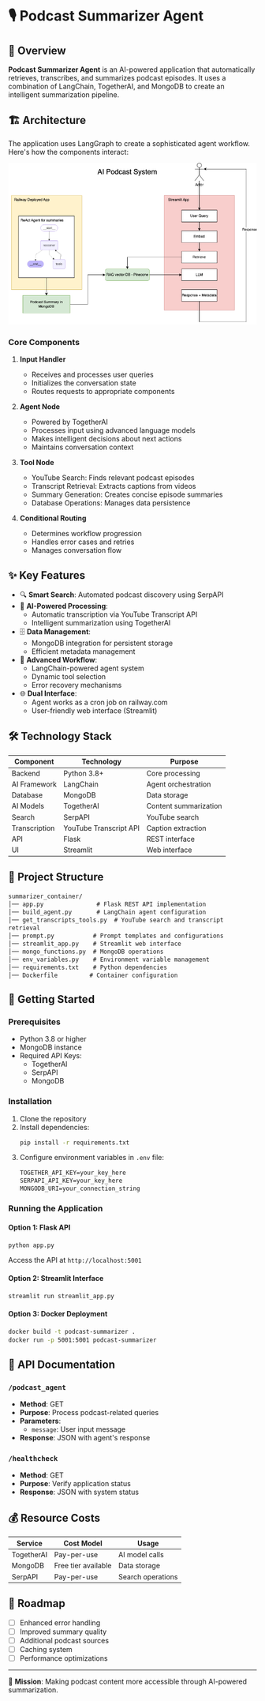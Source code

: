 # 🎙️ Podcast Summarizer Agent

## 🚀 Overview
**Podcast Summarizer Agent** is an AI-powered application that automatically retrieves, transcribes, and summarizes podcast episodes. It uses a combination of LangChain, TogetherAI, and MongoDB to create an intelligent summarization pipeline.

## 🏗️ Architecture
The application uses LangGraph to create a sophisticated agent workflow. Here's how the components interact:

![Agent Workflow](Podcast%20Agent.drawio.png)

### Core Components
1. **Input Handler**
   - Receives and processes user queries
   - Initializes the conversation state
   - Routes requests to appropriate components

2. **Agent Node**
   - Powered by TogetherAI
   - Processes input using advanced language models
   - Makes intelligent decisions about next actions
   - Maintains conversation context

3. **Tool Node**
   - YouTube Search: Finds relevant podcast episodes
   - Transcript Retrieval: Extracts captions from videos
   - Summary Generation: Creates concise episode summaries
   - Database Operations: Manages data persistence

4. **Conditional Routing**
   - Determines workflow progression
   - Handles error cases and retries
   - Manages conversation flow

## ✨ Key Features
- 🔍 **Smart Search**: Automated podcast discovery using SerpAPI
- 📝 **AI-Powered Processing**: 
  - Automatic transcription via YouTube Transcript API
  - Intelligent summarization using TogetherAI
- 🗄️ **Data Management**: 
  - MongoDB integration for persistent storage
  - Efficient metadata management
- 🤖 **Advanced Workflow**: 
  - LangChain-powered agent system
  - Dynamic tool selection
  - Error recovery mechanisms
- 🌐 **Dual Interface**: 
  - Agent works as a cron job on railway.com
  - User-friendly web interface (Streamlit)

## 🛠️ Technology Stack
| Component | Technology | Purpose |
|-----------|------------|----------|
| Backend | Python 3.8+ | Core processing |
| AI Framework | LangChain | Agent orchestration |
| Database | MongoDB | Data storage |
| AI Models | TogetherAI | Content summarization |
| Search | SerpAPI | YouTube search |
| Transcription | YouTube Transcript API | Caption extraction |
| API | Flask | REST interface |
| UI | Streamlit | Web interface |

## 📂 Project Structure
```
summarizer_container/
│── app.py               # Flask REST API implementation
│── build_agent.py       # LangChain agent configuration
│── get_transcripts_tools.py  # YouTube search and transcript retrieval
│── prompt.py           # Prompt templates and configurations
│── streamlit_app.py    # Streamlit web interface
│── mongo_functions.py  # MongoDB operations
│── env_variables.py    # Environment variable management
│── requirements.txt    # Python dependencies
│── Dockerfile         # Container configuration
```

## 🚀 Getting Started

### Prerequisites
- Python 3.8 or higher
- MongoDB instance
- Required API Keys:
  - TogetherAI
  - SerpAPI
  - MongoDB

### Installation
1. Clone the repository
2. Install dependencies:
   ```bash
   pip install -r requirements.txt
   ```
3. Configure environment variables in `.env` file:
   ```
   TOGETHER_API_KEY=your_key_here
   SERPAPI_API_KEY=your_key_here
   MONGODB_URI=your_connection_string
   ```

### Running the Application

#### Option 1: Flask API
```bash
python app.py
```
Access the API at `http://localhost:5001`

#### Option 2: Streamlit Interface
```bash
streamlit run streamlit_app.py
```

#### Option 3: Docker Deployment
```bash
docker build -t podcast-summarizer .
docker run -p 5001:5001 podcast-summarizer
```

## 🔗 API Documentation

### `/podcast_agent`
- **Method**: GET
- **Purpose**: Process podcast-related queries
- **Parameters**: 
  - `message`: User input message
- **Response**: JSON with agent's response

### `/healthcheck`
- **Method**: GET
- **Purpose**: Verify application status
- **Response**: JSON with system status

## 💰 Resource Costs
| Service | Cost Model | Usage |
|---------|------------|--------|
| TogetherAI | Pay-per-use | AI model calls |
| MongoDB | Free tier available | Data storage |
| SerpAPI | Pay-per-use | Search operations |

## 🔮 Roadmap
- [ ] Enhanced error handling
- [ ] Improved summary quality
- [ ] Additional podcast sources
- [ ] Caching system
- [ ] Performance optimizations

---
🎯 **Mission**: Making podcast content more accessible through AI-powered summarization.
